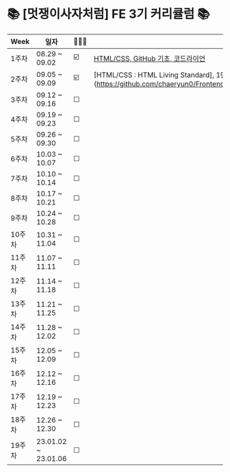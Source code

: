 # 📚 [멋쟁이사자처럼] FE 3기 커리큘럼 📚

| Week | 일자 | 🏃🏻‍♀️ | 학습 내용 | 
| ------ | -- | -- | ----------- | 
| 1주차 | 08.29 ~ 09.02 | ☑️ | [HTML/CSS, GitHub 기초, 코드라이언](https://github.com/chaeryun0/FrontendSchool_3/tree/main/1%EC%A3%BC%EC%B0%A8) |
| 2주차 | 09.05 ~ 09.09 | ☑️ | [HTML/CSS : HTML Living Standard], 1만 시간의 법칙](https://github.com/chaeryun0/FrontendSchool_3/tree/main/2%EC%A3%BC%EC%B0%A8)
| 3주차 | 09.12 ~ 09.16 | ☐ |  |
| 4주차 | 09.19 ~ 09.23 | ☐ |  |
| 5주차 | 09.26 ~ 09.30 | ☐ |  |
| 6주차 | 10.03 ~ 10.07 | ☐ |  |
| 7주차 | 10.10 ~ 10.14 | ☐ |  |
| 8주차 | 10.17 ~ 10.21 | ☐ |  |
| 9주차 | 10.24 ~ 10.28 | ☐ |  |
| 10주차   | 10.31 ~ 11.04    | ☐ |  |
| 11주차   | 11.07 ~ 11.11    | ☐ |  |
| 12주차  | 11.14 ~ 11.18 | ☐ |  |
| 13주차  | 11.21 ~ 11.25 | ☐ |  |
| 14주차  | 11.28 ~ 12.02 | ☐ |  |
| 15주차  | 12.05 ~ 12.09 | ☐ |  |
| 16주차  | 12.12 ~ 12.16 | ☐ |  |
| 17주차  | 12.19 ~ 12.23 | ☐ |  |
| 18주차  | 12.26 ~ 12.30 | ☐ |  |
| 19주차  | 23.01.02 ~ 23.01.06 | ☐ |  |

<br>
